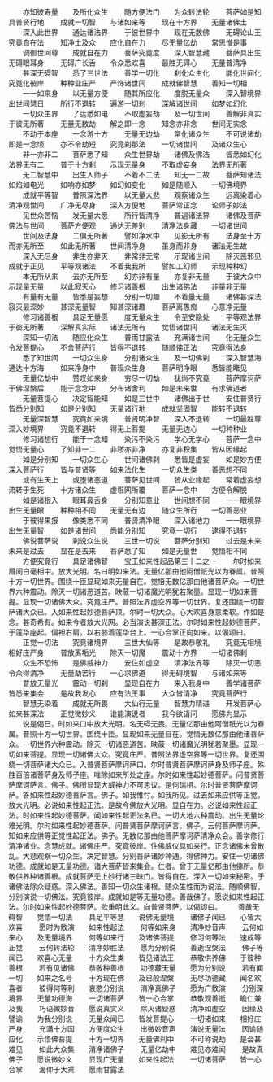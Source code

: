 <!-- { "loadSidebar": true } -->
　　亦知彼寿量　　及所化众生
　　随方便法门　　为众转法轮
　　菩萨如是知　　具普贤行地
　　成就一切智　　与诸如来等
　　现在十方界　　无量诸佛土
　　深入此世界　　通达诸法界
　　于彼世界中　　现在无数佛
　　无碍论山王　　究竟自在法
　　知净土及众　　应化自在力
　　尽无量亿劫　　常思惟是事
　　调御世间尊　　成就自在力
　　菩萨究竟度　　深入智慧藏
　　菩萨具出生　　无碍眼耳身
　　无碍广长舌　　令众悉欢喜
　　最胜无碍心　　无量普清净
　　甚深无碍智　　悉了三世法
　　善学一切化　　刹化众生化
　　能化世间化　　究竟化彼岸
　　种种业庄严　　严饰诸世间
　　成就佛智慧　　善知一切相
　　一一如来身　　以无量方便
　　随其所应化　　度脱无量众
　　深入智境界　　出世间慧日
　　所行不退转　　遍游一切刹
　　深解诸世间　　如梦如幻化
　　一切众生界　　了达悉如电
　　不取虚妄劫　　及一切世间
　　善解非真实　　于彼无所著
　　无量无数劫　　解之即一念
　　知念亦非念　　世间无实念
　　不动于本座　　一念游十方
　　无量无边劫　　常化诸众生
　　不可说诸劫　　即是一念顷
　　亦不令劫短　　究竟刹那法
　　一切诸世间　　及诸众生心
　　非一亦非二　　菩萨悉了知
　　众生世界劫　　诸佛及佛法
　　皆悉如幻化　　法界无有二
　　普于十方刹　　示现无量身
　　不取虚妄身　　法界无所著
　　无二智慧中　　出生人师子
　　不着不二法　　知无一二故
　　菩萨知诸法　　如焰如电光
　　如响亦如梦　　如幻如变化
　　如是随顺入　　一切佛境界
　　成就平等智　　普照深法界
　　以无量大悲　　观察诸众生
　　远离染着心　　清净观世间
　　广净无尽身　　深入方便地
　　菩萨常正念　　论师子妙法
　　见世众苦恼　　发无量大愿
　　所行皆清净　　普遍诸法界
　　诸佛及菩萨　　佛法与世间
　　菩萨方便观　　通达无差别
　　清净法身藏　　一切诸世间
　　世间及法身　　二俱无所著
　　譬如净水中　　见影无所有
　　法身至十方　　而亦无所至
　　如此无所著　　世间清净身
　　虽身而非身　　诸法无生故
　　深入无尽身　　非生亦非灭
　　非常非无常　　示现诸世间
　　除灭恶邪见　　成就于正见
　　平等观诸法　　不着我我所
　　譬如工幻师　　示现种种幻
　　本无所从来　　去亦无所至
　　幻亦非有量　　亦复非无量
　　于彼大众中　　示现量无量
　　以此寂灭心　　修习诸善根
　　出生诸佛法　　非量非无量
　　有量有无量　　皆悉是妄想
　　分别一切趣　　不着量无量
　　诸佛甚深法　　寂灭最深妙
　　甚深无量智　　知甚深诸趣
　　菩萨离愚痴　　心意净无量
　　修习诸善根　　具足无量愿
　　度无量众生　　令至安隐处
　　平等观法界　　于彼无所著
　　深解真实际　　诸法无所有
　　觉悟诸世间　　诸法无生灭
　　深知一切法　　随应化众生
　　普雨甘露法　　充满诸世间
　　化无量众生　　令发菩提心
　　不舍菩萨行　　皆得不退转
　　随顺佛正法　　究竟得法身
　　悉了知世间　　一切众生身
　　分别诸众生　　及一切佛刹
　　深入智慧海　　通达十方海
　　如来净身中　　普现众生身
　　菩萨明净眼　　悉皆能睹见
　　无量亿劫中　　赞叹如来身
　　穷尽一切劫　　犹尚不究竟
　　菩萨摩诃萨　　于佛涅槃后
　　能于念念中　　分布诸舍利
　　如是未来世　　有求佛道者
　　无量菩提心　　决定智能知
　　如是三世中　　诸佛出于世
　　安住普贤行　　皆悉分别知
　　如是分别知　　无量诸行地
　　成就坚固智　　能转不退转
　　无量深智慧　　究竟如来境
　　普贤明净智　　深入不退转
　　一切最胜尊　　深入妙境界
　　究竟不退转　　得无上菩提
　　无量无边心　　一切种种业
　　修习诸想行　　能于一念知
　　染污不染污　　学心无学心
　　菩萨一念中　　觉悟无量心
　　了知非一二　　非秽亦非净
　　亦复非积集　　皆从因缘起
　　如是分别知　　一切众生心
　　世间诸佛刹　　悉皆是虚妄
　　如是妙方便　　深入菩萨行
　　皆与普贤等　　如来法化生
　　一切众生类　　善恶想不同
　　或有生天上　　或堕诸恶道
　　菩萨见世间　　皆从业缘起
　　常着虚妄想　　流转于生死
　　十方诸众生　　虚诳网所覆
　　菩萨一念中　　方便令解脱
　　如是诸根入　　眼耳鼻舌身
　　分别知意业　　世间想不同
　　一一眼境界　　出生无量眼
　　种种相不同　　无量无有边
　　随众生所行　　一切善恶业
　　于彼得果报　　像类悉不同
　　普贤清净眼　　深入诸地力
　　一一眼境界　　出生无量智
　　如是诸世间　　悉能分别知
　　究竟一切行　　逮得不退转
　　佛说菩萨说　　刹说众生说
　　三世一切说　　菩萨分别知
　　过去是未来　　未来是过去
　　显在是去来　　菩萨悉了知
　　如是无量世　　觉悟相不同
　　方便究竟行　　具足诸佛智
　　宝王如来性起品第三十二之一
　　尔时如来眉间白毫相中。放大光明。名曰明如来法。无量亿那由他阿僧祇光以为眷属。普照十方一切世界。围绕十匝显现如来无量自在。觉悟无数亿那由他诸菩萨众。一切世界六种震动。除灭一切诸恶道苦。映蔽一切诸魔光明犹若聚墨。显现一切如来菩提。显现一切诸佛大众。究竟庄严。普照法界虚空界等一切世界。复还围绕一切菩萨诸大众已。入如来性起妙德菩萨顶。尔时一切大众。心大欢喜身意柔软。作如是念。甚奇希有。如来今者放大光网。必当演说甚深正法。尔时如来性起妙德菩萨。于莲华座起。偏袒右肩。以右膝着莲华台上。一心合掌正向如来。以偈颂曰。
　　正觉一切法　　究竟诸境界
　　三世大仙等　　是故恭敬礼
　　究竟无相境　　相好庄严身
　　普放离垢光　　除灭一切魔
　　震动十方界　　一切诸佛刹
　　众生不恐怖　　是佛威神力
　　安住如虚空　　清净法界等
　　除灭一切恶　　令众得清净
　　无量劫苦行　　一心求佛道
　　得无碍境智　　与诸如来等
　　普放无量光　　震动一切刹
　　显现自在力　　来入我身中
　　善学诸菩萨　　皆悉来集会
　　是故我发心　　应有法王事
　　大众皆清净　　究竟菩萨行
　　智慧无染着　　成就无所畏
　　大仙行无量　　智慧力精进
　　开发菩萨心　　如来甚深法
　　正觉微妙义　　谁能演说者
　　我今欲请问　　愿佛为显示
　　说是偈已。时如来口中放大光明。名无碍无畏。无量亿那由他阿僧祇光以为眷属。普照十方一切世界。围绕十匝。显现如来无量自在。觉悟无数亿那由他诸菩萨众。一切世界六种震动。除灭一切诸恶道苦。映蔽一切诸魔光明犹若聚墨。显现一切如来菩提。显现一切诸佛大众。究竟庄严。普照法界虚空界等一切世界。复还围绕一切菩萨诸大众已。入普贤菩萨摩诃萨口。尔时普贤菩萨摩诃萨身及师子座。殊胜百倍诸菩萨身及师子座。唯除如来所处之座。尔时如来性起妙德菩萨。问普贤菩萨摩诃萨言。佛子。佛所显现大威神力不可思议。是何瑞相。尔时普贤菩萨摩诃萨。答如来性起妙德菩萨言。佛子。如我惟忖。如我所见。过去如来应供等正觉。放大光明。必说如来性起正法。是故今佛放大光明。显自在力。必说如来性起正法。时如来性起妙德菩萨。闻如来性起正法名已。一切大地六种震动。出生无量论难光明。尔时如来性起妙德菩萨。问普贤菩萨摩诃萨言。佛子。云何菩萨摩诃萨。知如来应供等正觉性起正法。佛子。无数亿那由他菩萨摩诃萨清净众会。善学修行清净诸业。念慧成就。诸佛庄严。究竟彼岸。住佛威仪具如来行。正念诸佛未曾散乱。大悲观察一切众生。决定智慧。分别菩萨诸妙神通。得佛神力。安住一切诸佛功德。成就如是无量功德。诸大菩萨皆来集会。仁者。曾于无量亿那由他佛所。恭敬供养种诸善根。成就菩萨无上妙行诸三昧门。皆得自在。深入一切如来秘密。于诸佛法除众疑惑。深入佛法。善知一切众生诸根。随众生性而为说法。随顺佛智。分别演说一切佛法。究竟彼岸。成就如是等无量功德。善哉佛子。愿说如来性起正法。尔时如来性起妙德菩萨。欲重明此义。向普贤菩萨。以偈颂曰。
　　善哉无碍智　　觉悟一切法
　　具足平等慧　　说佛无量境
　　诸佛子闻已　　心皆大欢喜
　　愿时为敷演　　如来性起法
　　何等如来身　　清净妙音声
　　云何如来心　　及无量境界
　　何等如来行　　及诸佛菩提
　　修习何等法　　速成等正觉
　　云何转法轮　　清净妙胜法
　　愿为分别说　　善逝涅槃法
　　佛子等闻已　　欢喜心无量
　　十方众生类　　皆见诸法王
　　恭敬供养佛　　于彼种善根
　　若有见诸佛　　恭敬种善根
　　功德藏无量　　愿为分别说
　　若有闻一切　　如来之名号
　　十方现在佛　　及已般涅槃
　　无尽功德藏　　闻名欢喜者
　　彼得何等利　　哀愍分别说
　　清净真佛子　　愿为广敷演
　　分别深境界　　无量功德海
　　一切诸菩萨　　皆一心合掌
　　恭敬观善逝　　瞻仁兼及我
　　巧语微妙音　　愿说真实义
　　除灭诸疑惑　　清净如虚空
　　因缘及譬谕　　为我分别说
　　无量众闻已　　皆发菩提心
　　一切诸如来　　相好庄严身
　　充满十方国　　方便度众生
　　出微妙音声　　演说无量法
　　因谕随应化　　示悟佛菩提
　　十方一切界　　无量佛刹中
　　不可称说劫　　是会甚难见
　　如此大众集　　清净诸佛子
　　无量亿劫中　　难见亦难闻
　　是故真佛子　　愿说微妙义
　　显现广无量　　如来性起法
　　一切诸菩萨　　皆一心合掌
　　渴仰于大乘　　愿雨甘露法
